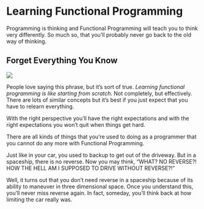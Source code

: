 # Learning Functional Programming
Programming is thinking and Functional Programming will teach you to think very differently. So much so, that you’ll probably never go back to the old way of thinking.
## Forget Everything You Know
![](/home/shahid/Downloads/download.png)

People love saying this phrase, but it’s sort of true. *Learning functional programming is like starting from scratch.* Not completely, but effectively. There are lots of similar concepts but it’s best if you just expect that you have to relearn everything.

With the right perspective you’ll have the right expectations and with the right expectations you won’t quit when things get hard.

There are all kinds of things that you’re used to doing as a programmer that you cannot do any more with Functional Programming.

Just like in your car, you used to backup to get out of the driveway. But in a spaceship, there is no reverse. Now you may think, “WHAT? NO REVERSE?! HOW THE HELL AM I SUPPOSED TO DRIVE WITHOUT REVERSE?!”

Well, it turns out that you don’t need reverse in a spaceship because of its ability to maneuver in three dimensional space. Once you understand this, you’ll never miss reverse again. In fact, someday, you’ll think back at how limiting the car really was.


